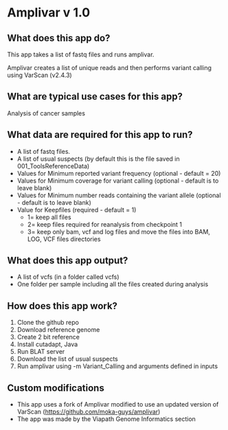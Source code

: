 # Amplivar v 1.0

## What does this app do?
This app takes a list of fastq files and runs amplivar.

Amplivar creates a list of unique reads and then performs variant calling using VarScan (v2.4.3)

## What are typical use cases for this app?
Analysis of cancer samples

## What data are required for this app to run?
* A list of fastq files.
* A list of usual suspects (by default this is the file saved in 001_ToolsReferenceData)
* Values for Minimum reported variant frequency (optional - default = 20)
* Values for Minimum coverage for variant calling (optional - default is to leave blank)
* Values for Minimum number reads containing the variant allele (optional - default is to leave blank)
* Value for Keepfiles (required - default = 1)
  * 1= keep all files
  * 2= keep files required for reanalysis from checkpoint 1  
  * 3= keep only bam, vcf and log files and move the files into BAM, LOG, VCF files directories  

## What does this app output?
* A list of vcfs (in a folder called vcfs)
* One folder per sample including all the files created during analysis

## How does this app work?
1. Clone the github repo
2. Download reference genome
3. Create 2 bit reference
4. Install cutadapt, Java
5. Run BLAT server
6. Download the list of usual suspects
7. Run amplivar using -m Variant_Calling and arguments defined in inputs

## Custom modifications
* This app uses a fork of Amplivar modified to use an updated version of VarScan (https://github.com/moka-guys/amplivar)
* The app was made by the Viapath Genome Informatics section 
